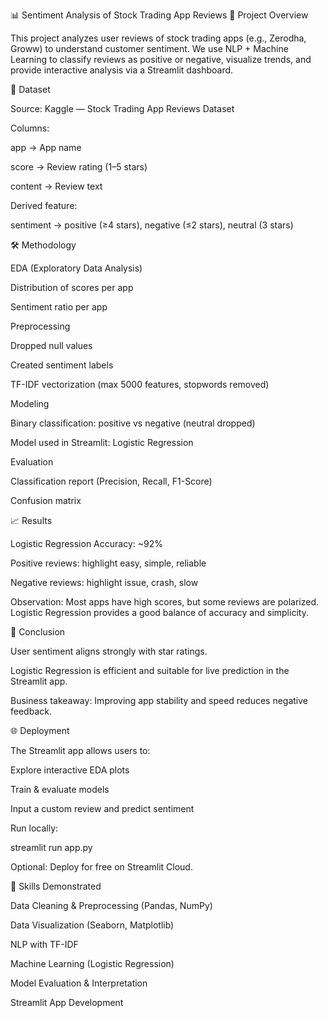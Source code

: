 📊 Sentiment Analysis of Stock Trading App Reviews
🔎 Project Overview

This project analyzes user reviews of stock trading apps (e.g., Zerodha, Groww) to understand customer sentiment.
We use NLP + Machine Learning to classify reviews as positive or negative, visualize trends, and provide interactive analysis via a Streamlit dashboard.

📂 Dataset

Source: Kaggle — Stock Trading App Reviews Dataset

Columns:

app → App name

score → Review rating (1–5 stars)

content → Review text

Derived feature:

sentiment → positive (≥4 stars), negative (≤2 stars), neutral (3 stars)

🛠️ Methodology

EDA (Exploratory Data Analysis)

Distribution of scores per app

Sentiment ratio per app

Preprocessing

Dropped null values

Created sentiment labels

TF-IDF vectorization (max 5000 features, stopwords removed)

Modeling

Binary classification: positive vs negative (neutral dropped)

Model used in Streamlit: Logistic Regression

Evaluation

Classification report (Precision, Recall, F1-Score)

Confusion matrix

📈 Results

Logistic Regression Accuracy: ~92%

Positive reviews: highlight easy, simple, reliable

Negative reviews: highlight issue, crash, slow

Observation: Most apps have high scores, but some reviews are polarized. Logistic Regression provides a good balance of accuracy and simplicity.

🚀 Conclusion

User sentiment aligns strongly with star ratings.

Logistic Regression is efficient and suitable for live prediction in the Streamlit app.

Business takeaway: Improving app stability and speed reduces negative feedback.

🌐 Deployment

The Streamlit app allows users to:

Explore interactive EDA plots

Train & evaluate models

Input a custom review and predict sentiment

Run locally:

streamlit run app.py


Optional: Deploy for free on Streamlit Cloud.

📌 Skills Demonstrated

Data Cleaning & Preprocessing (Pandas, NumPy)

Data Visualization (Seaborn, Matplotlib)

NLP with TF-IDF

Machine Learning (Logistic Regression)

Model Evaluation & Interpretation

Streamlit App Development